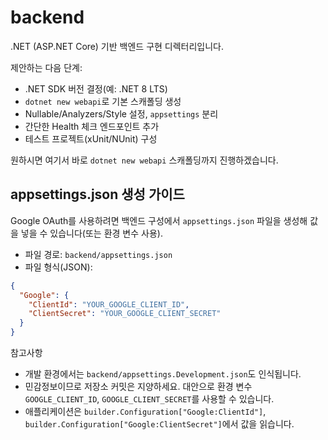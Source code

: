 # backend

.NET (ASP.NET Core) 기반 백엔드 구현 디렉터리입니다.

제안하는 다음 단계:
- .NET SDK 버전 결정(예: .NET 8 LTS)
- `dotnet new webapi`로 기본 스캐폴딩 생성
- Nullable/Analyzers/Style 설정, `appsettings` 분리
- 간단한 Health 체크 엔드포인트 추가
- 테스트 프로젝트(xUnit/NUnit) 구성

원하시면 여기서 바로 `dotnet new webapi` 스캐폴딩까지 진행하겠습니다.

## appsettings.json 생성 가이드

Google OAuth를 사용하려면 백엔드 구성에서 `appsettings.json` 파일을 생성해 값을 넣을 수 있습니다(또는 환경 변수 사용).

- 파일 경로: `backend/appsettings.json`
- 파일 형식(JSON):

```json
{
  "Google": {
    "ClientId": "YOUR_GOOGLE_CLIENT_ID",
    "ClientSecret": "YOUR_GOOGLE_CLIENT_SECRET"
  }
}
```

참고사항
- 개발 환경에서는 `backend/appsettings.Development.json`도 인식됩니다.
- 민감정보이므로 저장소 커밋은 지양하세요. 대안으로 환경 변수 `GOOGLE_CLIENT_ID`, `GOOGLE_CLIENT_SECRET`를 사용할 수 있습니다.
- 애플리케이션은 `builder.Configuration["Google:ClientId"]`, `builder.Configuration["Google:ClientSecret"]`에서 값을 읽습니다.
